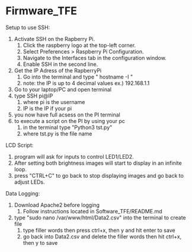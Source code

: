 # Firmware_TFE
Setup to use SSH:
1) Activate SSH on the Rapberry Pi.
   1. Click the raspberry logo at the top-left corner.
   2. Select Preferences > Raspberry Pi Configuration.
   3. Navigate to the Interfaces tab in the configuration window.
   4. Enable SSH in the second line.
2) Get the IP Adress of the RapberryPi
   1. Go into the terminal and type
       " hostname -I "
   2. note: the IP is up to 4 decimal values
        ex.)  192.168.1.1
3)  Go to  your laptop/PC and open terminal
4)  type SSH pi@IP
    1. where pi is the username
    2. IP is the IP if your pi
5) you now have full acsess on the PI terminal
6) to execute a script on the PI by using your pc
    1. in the terminal type "Python3 tst.py"
    2. where tst.py is the file name

LCD Script:
1) program will ask for inputs to control LED1/LED2.
2) After setting both brightness images will start to display in an infinite loop.
3) press "CTRL+C" to go back to stop displaying images and go back to adjust LEDs.

Data Logging:
1) Download Apache2 before logging
   1. Follow instructions located in Software_TFE/README.md
2) type "sudo nano /var/www/html/Data2.csv" into the terminal to create file
   1. type filler words then press ctrl+x, then y and hit enter to save
   2. go back into Data2.csv and delete the filler words then hit ctrl+x, then y to save

